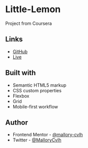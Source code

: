 # Little-Lemon
Project from Coursera

## Links

- [GitHub](https://github.com/mallory-cvlh/password-generator)
- [Live](https://mallory-cvlh.github.io/password-generator/)

## Built with

- Semantic HTML5 markup
- CSS custom properties
- Flexbox
- Grid
- Mobile-first workflow

## Author

- Frontend Mentor - [@mallory-cvlh](https://www.frontendmentor.io/profile/mallory-cvlh)
- Twitter - [@MalloryCvlh](https://twitter.com/MalloryCvlh)
